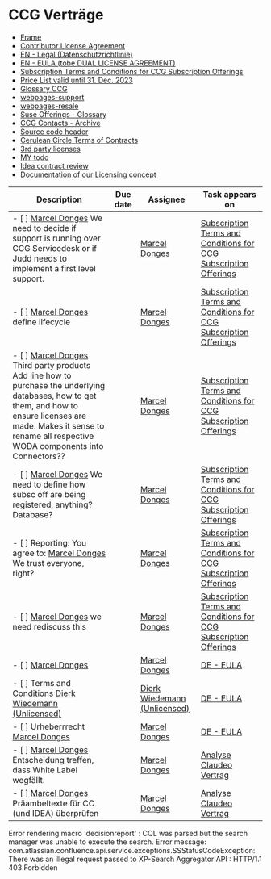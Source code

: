 # CCG Verträge

- [Frame](./ccg-vertrge/frame.md)
- [Contributor License Agreement](./ccg-vertrge/contributor-license-agreement.md)
- [EN - Legal (Datenschutzrichtlinie)](./ccg-vertrge/en-legal-datenschutzrichtlinie.md)
- [EN - EULA (tobe DUAL LICENSE AGREEMENT)](./ccg-vertrge/en-eula-tobe-dual-license-agreement.md)
- [Subscription Terms and Conditions for CCG Subscription Offerings](./ccg-vertrge/subscription-terms-and-conditions-for-ccg-subscription-offerings.md)
- [Price List valid until 31. Dec. 2023](./ccg-vertrge/price-list-valid-until-31-dec-2023.md)
- [Glossary CCG](./ccg-vertrge/glossary-ccg.md)
- [webpages-support](./ccg-vertrge/webpages-support.md)
- [webpages-resale](./ccg-vertrge/webpages-resale.md)
- [Suse Offerings - Glossary](./ccg-vertrge/suse-offerings-glossary.md)
- [CCG Contacts - Archive](./ccg-vertrge/ccg-contacts-archive.md)
- [Source code header](./ccg-vertrge/source-code-header.md)
- [Cerulean Circle Terms of Contracts](./ccg-vertrge/cerulean-circle-terms-of-contracts.md)
- [3rd party licenses](./ccg-vertrge/3rd-party-licenses.md)
- [MY todo](./ccg-vertrge/my-todo.md)
- [Idea contract review](./ccg-vertrge/idea-contract-review.md)
- [Documentation of our Licensing concept](./ccg-vertrge/documentation-of-our-licensing-concept.md)

| Description | Due date | Assignee | Task appears on |
| --- | --- | --- | --- |
| - [ ] [Marcel Donges](https://2cu.atlassian.net/wiki/people/557058:26fa7b10-cf49-473c-81c1-fee4e574a9f7?ref=confluence) We need to decide if support is running over CCG Servicedesk or if Judd needs to implement a first level support. |     | [Marcel Donges](/wiki/display/~557058%3A26fa7b10-cf49-473c-81c1-fee4e574a9f7) | [Subscription Terms and Conditions for CCG Subscription Offerings](/wiki/spaces/CCU/pages/1875279885/Subscription+Terms+and+Conditions+for+CCG+Subscription+Offerings?focusedTaskId=12) |
| - [ ] [Marcel Donges](https://2cu.atlassian.net/wiki/people/557058:26fa7b10-cf49-473c-81c1-fee4e574a9f7?ref=confluence) define lifecycle |     | [Marcel Donges](/wiki/display/~557058%3A26fa7b10-cf49-473c-81c1-fee4e574a9f7) | [Subscription Terms and Conditions for CCG Subscription Offerings](/wiki/spaces/CCU/pages/1875279885/Subscription+Terms+and+Conditions+for+CCG+Subscription+Offerings?focusedTaskId=13) |
| - [ ] [Marcel Donges](https://2cu.atlassian.net/wiki/people/557058:26fa7b10-cf49-473c-81c1-fee4e574a9f7?ref=confluence) Third party products Add line how to purchase the underlying databases, how to get them, and how to ensure licenses are made. Makes it sense to rename all respective WODA components into Connectors?? |     | [Marcel Donges](/wiki/display/~557058%3A26fa7b10-cf49-473c-81c1-fee4e574a9f7) | [Subscription Terms and Conditions for CCG Subscription Offerings](/wiki/spaces/CCU/pages/1875279885/Subscription+Terms+and+Conditions+for+CCG+Subscription+Offerings?focusedTaskId=14) |
| - [ ] [Marcel Donges](https://2cu.atlassian.net/wiki/people/557058:26fa7b10-cf49-473c-81c1-fee4e574a9f7?ref=confluence) We need to define how subsc off are being registered, anything? Database? |     | [Marcel Donges](/wiki/display/~557058%3A26fa7b10-cf49-473c-81c1-fee4e574a9f7) | [Subscription Terms and Conditions for CCG Subscription Offerings](/wiki/spaces/CCU/pages/1875279885/Subscription+Terms+and+Conditions+for+CCG+Subscription+Offerings?focusedTaskId=16) |
| - [ ] Reporting: You agree to: [Marcel Donges](https://2cu.atlassian.net/wiki/people/557058:26fa7b10-cf49-473c-81c1-fee4e574a9f7?ref=confluence) We trust everyone, right? |     | [Marcel Donges](/wiki/display/~557058%3A26fa7b10-cf49-473c-81c1-fee4e574a9f7) | [Subscription Terms and Conditions for CCG Subscription Offerings](/wiki/spaces/CCU/pages/1875279885/Subscription+Terms+and+Conditions+for+CCG+Subscription+Offerings?focusedTaskId=17) |
| - [ ] [Marcel Donges](https://2cu.atlassian.net/wiki/people/557058:26fa7b10-cf49-473c-81c1-fee4e574a9f7?ref=confluence) we need rediscuss this |     | [Marcel Donges](/wiki/display/~557058%3A26fa7b10-cf49-473c-81c1-fee4e574a9f7) | [Subscription Terms and Conditions for CCG Subscription Offerings](/wiki/spaces/CCU/pages/1875279885/Subscription+Terms+and+Conditions+for+CCG+Subscription+Offerings?focusedTaskId=18) |
| - [ ] [Marcel Donges](https://2cu.atlassian.net/wiki/people/557058:26fa7b10-cf49-473c-81c1-fee4e574a9f7?ref=confluence) |     | [Marcel Donges](/wiki/display/~557058%3A26fa7b10-cf49-473c-81c1-fee4e574a9f7) | [DE - EULA](/wiki/spaces/CCU/pages/1881473059/DE+-+EULA?focusedTaskId=53) |
| - [ ] Terms and Conditions [Dierk Wiedemann (Unlicensed)](https://2cu.atlassian.net/wiki/people/63be9afe8a7d2f693bf700d4?ref=confluence) |     | [Dierk Wiedemann (Unlicensed)](/wiki/display/~63be9afe8a7d2f693bf700d4) | [DE - EULA](/wiki/spaces/CCU/pages/1881473059/DE+-+EULA?focusedTaskId=52) |
| - [ ] Urheberrrecht [Marcel Donges](https://2cu.atlassian.net/wiki/people/557058:26fa7b10-cf49-473c-81c1-fee4e574a9f7?ref=confluence) |     | [Marcel Donges](/wiki/display/~557058%3A26fa7b10-cf49-473c-81c1-fee4e574a9f7) | [DE - EULA](/wiki/spaces/CCU/pages/1881473059/DE+-+EULA?focusedTaskId=51) |
| - [ ] [Marcel Donges](https://2cu.atlassian.net/wiki/people/557058:26fa7b10-cf49-473c-81c1-fee4e574a9f7?ref=confluence) Entscheidung treffen, dass White Label wegfällt. |     | [Marcel Donges](/wiki/display/~557058%3A26fa7b10-cf49-473c-81c1-fee4e574a9f7) | [Analyse Claudeo Vertrag](/wiki/spaces/CCU/pages/1873412103/Analyse+Claudeo+Vertrag?focusedTaskId=2) |
| - [ ] [Marcel Donges](https://2cu.atlassian.net/wiki/people/557058:26fa7b10-cf49-473c-81c1-fee4e574a9f7?ref=confluence) Präambeltexte für CC (und IDEA) überprüfen |     | [Marcel Donges](/wiki/display/~557058%3A26fa7b10-cf49-473c-81c1-fee4e574a9f7) | [Analyse Claudeo Vertrag](/wiki/spaces/CCU/pages/1873412103/Analyse+Claudeo+Vertrag?focusedTaskId=1) |

Error rendering macro 'decisionreport' : CQL was parsed but the search manager was unable to execute the search. Error message: com.atlassian.confluence.api.service.exceptions.SSStatusCodeException: There was an illegal request passed to XP-Search Aggregator API : HTTP/1.1 403 Forbidden